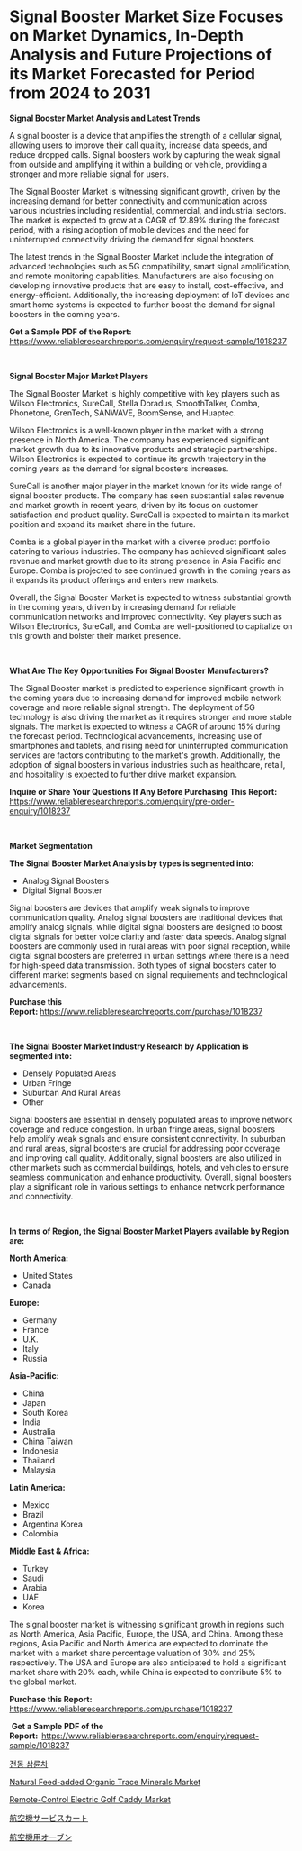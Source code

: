 <p><h1>Signal Booster Market Size Focuses on Market Dynamics, In-Depth Analysis and Future Projections of its Market Forecasted for Period from 2024 to 2031</h1></p><p><strong>Signal Booster Market Analysis and Latest Trends</strong></p>
<p><p>A signal booster is a device that amplifies the strength of a cellular signal, allowing users to improve their call quality, increase data speeds, and reduce dropped calls. Signal boosters work by capturing the weak signal from outside and amplifying it within a building or vehicle, providing a stronger and more reliable signal for users.</p><p>The Signal Booster Market is witnessing significant growth, driven by the increasing demand for better connectivity and communication across various industries including residential, commercial, and industrial sectors. The market is expected to grow at a CAGR of 12.89% during the forecast period, with a rising adoption of mobile devices and the need for uninterrupted connectivity driving the demand for signal boosters.</p><p>The latest trends in the Signal Booster Market include the integration of advanced technologies such as 5G compatibility, smart signal amplification, and remote monitoring capabilities. Manufacturers are also focusing on developing innovative products that are easy to install, cost-effective, and energy-efficient. Additionally, the increasing deployment of IoT devices and smart home systems is expected to further boost the demand for signal boosters in the coming years.</p></p>
<p><strong>Get a Sample PDF of the Report:&nbsp;</strong> <a href="https://www.reliableresearchreports.com/enquiry/request-sample/1018237">https://www.reliableresearchreports.com/enquiry/request-sample/1018237</a></p>
<p>&nbsp;</p>
<p><strong>Signal Booster Major Market Players</strong></p>
<p><p>The Signal Booster Market is highly competitive with key players such as Wilson Electronics, SureCall, Stella Doradus, SmoothTalker, Comba, Phonetone, GrenTech, SANWAVE, BoomSense, and Huaptec.</p><p>Wilson Electronics is a well-known player in the market with a strong presence in North America. The company has experienced significant market growth due to its innovative products and strategic partnerships. Wilson Electronics is expected to continue its growth trajectory in the coming years as the demand for signal boosters increases.</p><p>SureCall is another major player in the market known for its wide range of signal booster products. The company has seen substantial sales revenue and market growth in recent years, driven by its focus on customer satisfaction and product quality. SureCall is expected to maintain its market position and expand its market share in the future.</p><p>Comba is a global player in the market with a diverse product portfolio catering to various industries. The company has achieved significant sales revenue and market growth due to its strong presence in Asia Pacific and Europe. Comba is projected to see continued growth in the coming years as it expands its product offerings and enters new markets.</p><p>Overall, the Signal Booster Market is expected to witness substantial growth in the coming years, driven by increasing demand for reliable communication networks and improved connectivity. Key players such as Wilson Electronics, SureCall, and Comba are well-positioned to capitalize on this growth and bolster their market presence.</p></p>
<p>&nbsp;</p>
<p><strong>What Are The Key Opportunities For Signal Booster Manufacturers?</strong></p>
<p><p>The Signal Booster market is predicted to experience significant growth in the coming years due to increasing demand for improved mobile network coverage and more reliable signal strength. The deployment of 5G technology is also driving the market as it requires stronger and more stable signals. The market is expected to witness a CAGR of around 15% during the forecast period. Technological advancements, increasing use of smartphones and tablets, and rising need for uninterrupted communication services are factors contributing to the market's growth. Additionally, the adoption of signal boosters in various industries such as healthcare, retail, and hospitality is expected to further drive market expansion.</p></p>
<p><strong>Inquire or Share Your Questions If Any Before Purchasing This Report:</strong> <a href="https://www.reliableresearchreports.com/enquiry/pre-order-enquiry/1018237">https://www.reliableresearchreports.com/enquiry/pre-order-enquiry/1018237</a></p>
<p>&nbsp;</p>
<p><strong>Market Segmentation</strong></p>
<p><strong>The Signal Booster Market Analysis by types is segmented into:</strong></p>
<p><ul><li>Analog Signal Boosters</li><li>Digital Signal Booster</li></ul></p>
<p><p>Signal boosters are devices that amplify weak signals to improve communication quality. Analog signal boosters are traditional devices that amplify analog signals, while digital signal boosters are designed to boost digital signals for better voice clarity and faster data speeds. Analog signal boosters are commonly used in rural areas with poor signal reception, while digital signal boosters are preferred in urban settings where there is a need for high-speed data transmission. Both types of signal boosters cater to different market segments based on signal requirements and technological advancements.</p></p>
<p><strong>Purchase this Report:&nbsp;</strong><a href="https://www.reliableresearchreports.com/purchase/1018237">https://www.reliableresearchreports.com/purchase/1018237</a></p>
<p>&nbsp;</p>
<p><strong>The Signal Booster Market Industry Research by Application is segmented into:</strong></p>
<p><ul><li>Densely Populated Areas</li><li>Urban Fringe</li><li>Suburban And Rural Areas</li><li>Other</li></ul></p>
<p><p>Signal boosters are essential in densely populated areas to improve network coverage and reduce congestion. In urban fringe areas, signal boosters help amplify weak signals and ensure consistent connectivity. In suburban and rural areas, signal boosters are crucial for addressing poor coverage and improving call quality. Additionally, signal boosters are also utilized in other markets such as commercial buildings, hotels, and vehicles to ensure seamless communication and enhance productivity. Overall, signal boosters play a significant role in various settings to enhance network performance and connectivity.</p></p>
<p>&nbsp;</p>
<p><strong>In terms of Region, the Signal Booster Market Players available by Region are:</strong></p>
<p>
    <p> <strong> North America: </strong>
        <ul>
            <li>United States</li>
            <li>Canada</li>
        </ul>
        </p> 
    <p> <strong> Europe: </strong>
        <ul>
            <li>Germany</li>
            <li>France</li>
            <li>U.K.</li>
            <li>Italy</li>
            <li>Russia</li>
        </ul>
        </p> 
    <p> <strong> Asia-Pacific: </strong>
        <ul>
            <li>China</li>
            <li>Japan</li>
            <li>South Korea</li>
            <li>India</li>
            <li>Australia</li>
            <li>China Taiwan</li>
            <li>Indonesia</li>
            <li>Thailand</li>
            <li>Malaysia</li>
        </ul>
        </p> 
    <p> <strong> Latin America: </strong>
        <ul>
            <li>Mexico</li>
            <li>Brazil</li>
            <li>Argentina Korea</li>
            <li>Colombia</li>
        </ul>
        </p> 
    <p> <strong> Middle East & Africa: </strong>
        <ul>
            <li>Turkey</li>
            <li>Saudi</li>
            <li>Arabia</li>
            <li>UAE</li>
            <li>Korea</li>
        </ul>
    </p>
    </p>
<p><p>The signal booster market is witnessing significant growth in regions such as North America, Asia Pacific, Europe, the USA, and China. Among these regions, Asia Pacific and North America are expected to dominate the market with a market share percentage valuation of 30% and 25% respectively. The USA and Europe are also anticipated to hold a significant market share with 20% each, while China is expected to contribute 5% to the global market.</p></p>
<p><strong>Purchase this Report: </strong><a href="https://www.reliableresearchreports.com/purchase/1018237">https://www.reliableresearchreports.com/purchase/1018237</a></p>
<p>&nbsp;<strong>Get a Sample PDF of the Report:&nbsp;&nbsp;</strong><a href="https://www.reliableresearchreports.com/enquiry/request-sample/1018237">https://www.reliableresearchreports.com/enquiry/request-sample/1018237</a></p>
<p><strong></strong></p>
<p><p><a href="https://medium.com/@sybleferry/%EC%A0%84%EB%8F%99%EC%8B%9D-%EC%82%BC%EB%A5%9C%EC%B0%A8-%EC%8B%9C%EC%9E%A5-2031%EB%85%84%EA%B9%8C%EC%A7%80%EC%9D%98-%ED%8A%B8%EB%A0%8C%EB%93%9C-%EC%98%88%EC%B8%A1-%EB%B0%8F-%EA%B2%BD%EC%9F%81-%EB%B6%84%EC%84%9D-07314a801a74">전동 삼륜차</a></p><p><a href="https://issuu.com/reportprime-2/docs/natural-feed-added-organic-trace-minerals-market-s">Natural Feed-added Organic Trace Minerals Market</a></p><p><a href="https://github.com/mbisetmhermsr/Market-Research-Report-List-1/blob/main/remote-control-electric-golf-caddy-market.md">Remote-Control Electric Golf Caddy Market</a></p><p><a href="https://github.com/laurenreichert/Market-Research-Report-List-1/blob/main/10639118092.md">航空機サービスカート</a></p><p><a href="https://github.com/RodHoppe07/Market-Research-Report-List-1/blob/main/13621028093.md">航空機用オーブン</a></p></p>